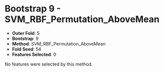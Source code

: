 # Bootstrap 9 - SVM_RBF_Permutation_AboveMean

- **Outer Fold**: 5
- **Bootstrap**: 9
- **Method**: SVM_RBF_Permutation_AboveMean
- **Fold Seed**: 54
- **Features Selected**: 0

No features were selected by this method.
